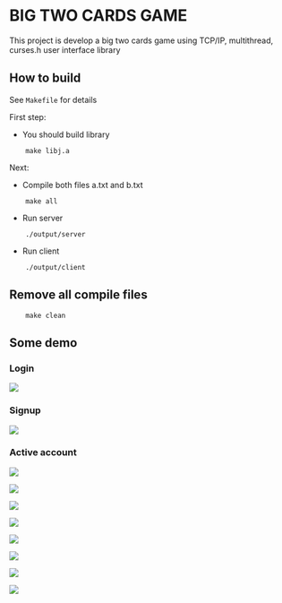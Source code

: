 # BIG TWO CARDS GAME

This project is develop a big two cards game using TCP/IP, multithread, curses.h user interface library

## How to build

See `Makefile` for details

First step:

- You should build library

```
    make libj.a
```

Next:

- Compile both files a.txt and b.txt

```
    make all
```

- Run server

```
    ./output/server
```

- Run client

```
    ./output/client
```

## Remove all compile files

```
    make clean
```

## Some demo
### Login
<img src="./demo/demo1.png"></img>
### Signup
<img src="./demo/demo2.png"></img>
### Active account
<img src="./demo/demo3.png"></img>

<img src="./demo/demo4.png"></img>

<img src="./demo/demo5.png"></img>

<img src="./demo/demo6.png"></img>

<img src="./demo/demo7.png"></img>

<img src="./demo/demo8.png"></img>

<img src="./demo/demo9.png"></img>

<img src="./demo/demo10.png"></img>

